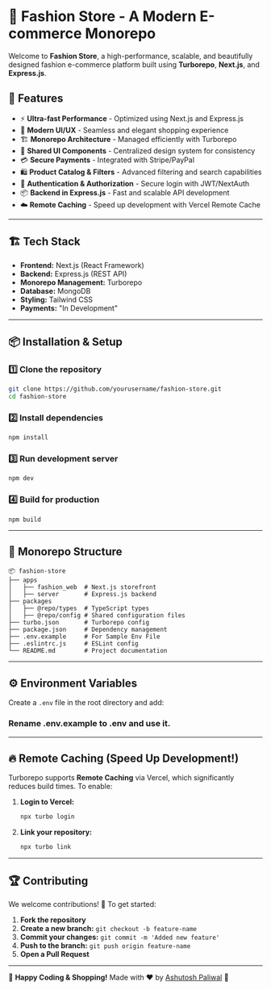 # 👗 Fashion Store - A Modern E-commerce Monorepo

Welcome to **Fashion Store**, a high-performance, scalable, and beautifully designed fashion e-commerce platform built using **Turborepo**, **Next.js**, and **Express.js**.

## 🚀 Features

- ⚡ **Ultra-fast Performance** - Optimized using Next.js and Express.js
- 🎨 **Modern UI/UX** - Seamless and elegant shopping experience
- 🏗 **Monorepo Architecture** - Managed efficiently with Turborepo
- 🔀 **Shared UI Components** - Centralized design system for consistency
- 💳 **Secure Payments** - Integrated with Stripe/PayPal
- 🛍 **Product Catalog & Filters** - Advanced filtering and search capabilities
- 🔐 **Authentication & Authorization** - Secure login with JWT/NextAuth
- 📦 **Backend in Express.js** - Fast and scalable API development
- ☁️ **Remote Caching** - Speed up development with Vercel Remote Cache

---

## 🏗 Tech Stack

- **Frontend:** Next.js (React Framework)
- **Backend:** Express.js (REST API)
- **Monorepo Management:** Turborepo
- **Database:** MongoDB
- **Styling:** Tailwind CSS
- **Payments:** "In Development"

---

## 📦 Installation & Setup

### **1️⃣ Clone the repository**
```sh
git clone https://github.com/yourusername/fashion-store.git
cd fashion-store
```

### **2️⃣ Install dependencies**
```sh
npm install
```

### **3️⃣ Run development server**
```sh
npm dev
```

### **4️⃣ Build for production**
```
npm build
```

---

## 📂 Monorepo Structure

```
📦 fashion-store
├── apps
│   ├── fashion_web  # Next.js storefront
│   ├── server       # Express.js backend
├── packages
│   ├── @repo/types  # TypeScript types
│   ├── @repo/config # Shared configuration files
├── turbo.json       # Turborepo config
├── package.json     # Dependency management
├── .env.example     # For Sample Env File
├── .eslintrc.js     # ESLint config
└── README.md        # Project documentation
```

---

## ⚙️ Environment Variables

Create a `.env` file in the root directory and add:

### Rename .env.example to .env and use it.

---

## 🔥 Remote Caching (Speed Up Development!)

Turborepo supports **Remote Caching** via Vercel, which significantly reduces build times. To enable:

1. **Login to Vercel:**
   ```sh
   npx turbo login
   ```
2. **Link your repository:**
   ```sh
   npx turbo link
   ```

---

## 🏆 Contributing

We welcome contributions! 🚀 To get started:
1. **Fork the repository**
2. **Create a new branch:** `git checkout -b feature-name`
3. **Commit your changes:** `git commit -m 'Added new feature'`
4. **Push to the branch:** `git push origin feature-name`
5. **Open a Pull Request**

---

🎉 **Happy Coding & Shopping!** Made with ❤️ by [Ashutosh Paliwal](https://github.com/ashutoshpaliwal26) 🚀

